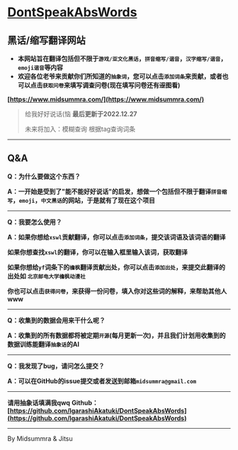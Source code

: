 # [DontSpeakAbsWords](https://midsummra.com/)

## **黑话/缩写翻译网站**

* **本网站旨在翻译包括但不限于`游戏/亚文化黑话`，`拼音缩写/谐音`，`汉字缩写/谐音`，`emoji谐音`等内容**
* **欢迎各位老爷来贡献你们所知道的`抽象词`，您可以点击`添加词条`来贡献，或者也可以点击`获取问卷`来填写调查问卷(现在填写问卷还有~~涩~~图看)**

**[https://www.midsummra.com/](https://www.midsummra.com/)**

> 给我好好说话(恼
> **最后更新于2022.12.27**
>
> 未来将加入：模糊查询 根据tag查询词条

---

## Q&A

**Q：为什么要做这个东西？**

**A：一开始是受到了"能不能好好说话"的启发，想做一个包括但不限于翻译`拼音缩写`，`emoji`，`中文黑话`的网站，于是就有了现在这个项目**

---

**Q：我要怎么使用？**

**A：如果你想给`xswl`贡献翻译，你可以点击`添加词条`，提交该词语及该词语的翻译**

​	**如果你想查找`xswl`的翻译，你可以在输入框里输入该词，获取翻译**

​	**如果你想给`yf`词条下的`檐枫`翻译贡献出处，你可以点击`添加出处`，来提交此翻译的出处如 `北京邮电大学檐枫动漫社`**

​	**你也可以点击`获得问卷`，来获得一份问卷，填入你对这些词的解释，来帮助其他人www**

---

**Q：收集到的数据会用来干什么呢？**

**A：收集到的所有数据都将被定期`开源`(每月更新一次)，并且我们计划用收集到的数据训练能翻译`抽象话`的AI**

---

**Q：我发现了bug，请问怎么提交？**

**A：可以在GitHub的issue提交或者发送到邮箱`midsummra@gmail.com`**

---

**请用抽象话填满我qwq**
**Github：[https://github.com/IgarashiAkatuki/DontSpeakAbsWords](https://github.com/IgarashiAkatuki/DontSpeakAbsWords)**

---
By Midsummra & Jitsu
